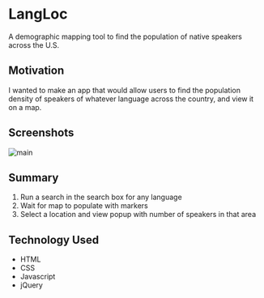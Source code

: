 # LangLoc
A demographic mapping tool to find the population of native speakers across the U.S.
## Motivation
I wanted to make an app that would allow users to find the population density of speakers of whatever language across the country, and view it on a map. 
## Screenshots
![main](https://user-images.githubusercontent.com/32127270/34923871-d9fe1a1e-f95c-11e7-9420-8c0e12a3056d.png)
## Summary
1. Run a search in the search box for any language
2. Wait for map to populate with markers 
3. Select a location and view popup with number of speakers in that area
## Technology Used
* HTML
* CSS
* Javascript
* jQuery
